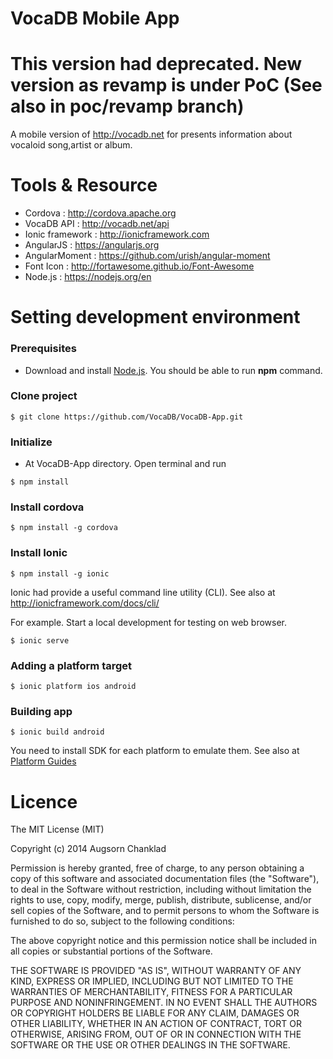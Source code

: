 VocaDB Mobile App
============

# This version had deprecated. New version as revamp is under PoC (See also in poc/revamp branch)

A mobile version of http://vocadb.net for presents information about vocaloid song,artist or album.

Tools & Resource
============
- Cordova : http://cordova.apache.org
- VocaDB API : http://vocadb.net/api
- Ionic framework : http://ionicframework.com
- AngularJS : https://angularjs.org
- AngularMoment : https://github.com/urish/angular-moment
- Font Icon : http://fortawesome.github.io/Font-Awesome
- Node.js : https://nodejs.org/en

Setting development environment
============
### Prerequisites
* Download and install [Node.js](https://nodejs.org/en/download/). You should be able to run **npm** command.

### Clone project
```
$ git clone https://github.com/VocaDB/VocaDB-App.git
```

### Initialize
* At VocaDB-App directory. Open terminal and run
```
$ npm install
```

### Install cordova
```
$ npm install -g cordova
```

### Install Ionic
```
$ npm install -g ionic
```

Ionic had provide a useful command line utility (CLI). See also at http://ionicframework.com/docs/cli/

For example. Start a local development for testing on web browser.
```
$ ionic serve
```

### Adding a platform target
```
$ ionic platform ios android
```

### Building app
```
$ ionic build android
```

You need to install SDK for each platform to emulate them. See also at [Platform Guides](http://cordova.apache.org/docs/en/5.0.0/guide_platforms_index.md.html#Platform%20Guides)

Licence
============
The MIT License (MIT)

Copyright (c) 2014 Augsorn Chanklad

Permission is hereby granted, free of charge, to any person obtaining a copy
of this software and associated documentation files (the "Software"), to deal
in the Software without restriction, including without limitation the rights
to use, copy, modify, merge, publish, distribute, sublicense, and/or sell
copies of the Software, and to permit persons to whom the Software is
furnished to do so, subject to the following conditions:

The above copyright notice and this permission notice shall be included in all
copies or substantial portions of the Software.

THE SOFTWARE IS PROVIDED "AS IS", WITHOUT WARRANTY OF ANY KIND, EXPRESS OR
IMPLIED, INCLUDING BUT NOT LIMITED TO THE WARRANTIES OF MERCHANTABILITY,
FITNESS FOR A PARTICULAR PURPOSE AND NONINFRINGEMENT. IN NO EVENT SHALL THE
AUTHORS OR COPYRIGHT HOLDERS BE LIABLE FOR ANY CLAIM, DAMAGES OR OTHER
LIABILITY, WHETHER IN AN ACTION OF CONTRACT, TORT OR OTHERWISE, ARISING FROM,
OUT OF OR IN CONNECTION WITH THE SOFTWARE OR THE USE OR OTHER DEALINGS IN THE
SOFTWARE.
